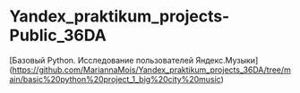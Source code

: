 # Yandex_praktikum_projects-Public_36DA

[Базовый Python. Исследование пользователей Яндекс.Музыки] (https://github.com/MariannaMois/Yandex_praktikum_projects_36DA/tree/main/basic%20python%20project_1_big%20city%20music)

